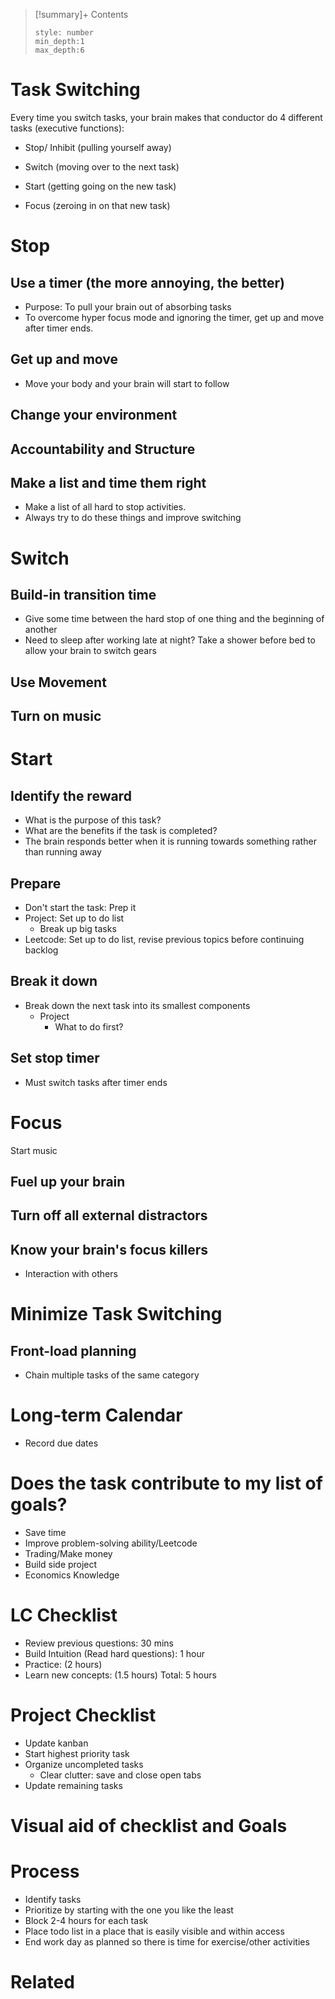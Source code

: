 

>[!summary]+ Contents
>```toc
>style: number
>min_depth:1
>max_depth:6
>```

# Task Switching
Every time you switch tasks, your brain makes that conductor do 4 different tasks (executive functions):

-   Stop/ Inhibit (pulling yourself away)
    
-   Switch (moving over to the next task)
    
-   Start (getting going on the new task)
    
-   Focus (zeroing in on that new task)


# Stop

## Use a timer (the more annoying, the better)
- Purpose: To pull your brain out of absorbing tasks
- To overcome hyper focus mode and ignoring the timer, get up and move after timer ends.

## Get up and move
- Move your body and your brain will start to follow

## Change your environment

## Accountability and Structure

## Make a list and time them right
- Make a list of all hard to stop activities. 
- Always try to do these things and improve switching


# Switch
## Build-in transition time
- Give some time between the hard stop of one thing and the beginning of another
- Need to sleep after working late at night? Take a shower before bed to allow your brain to switch gears

## Use Movement

## Turn on music



# Start
## Identify the reward
- What is the purpose of this task?
- What are the benefits if the task is completed?
- The brain responds better when it is running towards something rather than running away

## Prepare
- Don't start the task: Prep it
- Project: Set up to do list
	- Break up big tasks
- Leetcode: Set up to do list, revise previous topics before continuing backlog

## Break it down
- Break down the next task into its smallest components
	- Project
		- What to do first?

## Set stop timer
- Must switch tasks after timer ends

# Focus
Start music
## Fuel up your brain

## Turn off all external distractors

## Know your brain's focus killers
- Interaction with others

# Minimize Task Switching
## Front-load planning
- Chain multiple tasks of the same category

# Long-term Calendar
- Record due dates 

# Does the task contribute to my list of goals?
- Save time
- Improve problem-solving ability/Leetcode
- Trading/Make money
- Build side project
- Economics Knowledge

# LC Checklist
- Review previous questions: 30 mins
- Build Intuition (Read hard questions): 1 hour
- Practice: (2 hours)
- Learn new concepts: (1.5 hours)
Total: 5 hours

# Project Checklist
- Update kanban
- Start highest priority task
- Organize uncompleted tasks
	- Clear clutter: save and close open tabs
- Update remaining tasks


# Visual aid of checklist and Goals


# Process
- Identify tasks
- Prioritize by starting with the one you like the least
- Block 2-4 hours for each task
- Place todo list in a place that is easily visible and within access
- End work day as planned so there is time for exercise/other activities



# Related
